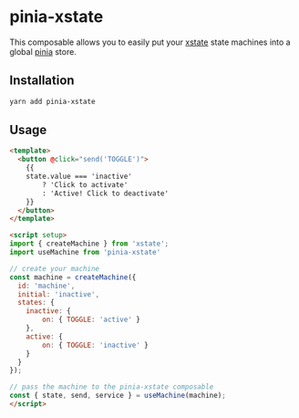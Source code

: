 # pinia-xstate

This composable allows you to easily put your [xstate](https://github.com/statelyai/xstate) state machines into a global [pinia](https://pinia.esm.dev/) store.

## Installation

```sh
yarn add pinia-xstate
```

## Usage

```html
<template>
  <button @click="send('TOGGLE')">
    {{
    state.value === 'inactive'
        ? 'Click to activate'
        : 'Active! Click to deactivate'
    }}
  </button>
</template>

<script setup>
import { createMachine } from 'xstate';
import useMachine from 'pinia-xstate'

// create your machine
const machine = createMachine({
  id: 'machine',
  initial: 'inactive',
  states: {
    inactive: {
        on: { TOGGLE: 'active' }
    },
    active: {
        on: { TOGGLE: 'inactive' }
    }
  }
});

// pass the machine to the pinia-xstate composable
const { state, send, service } = useMachine(machine);
</script>
```